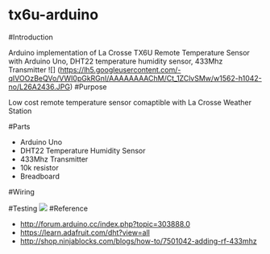 # tx6u-arduino

#Introduction

Arduino implementation of La Crosse TX6U Remote Temperature Sensor with Arduino Uno, DHT22 temperature humidity sensor, 433Mhz Transmitter
![]
(https://lh5.googleusercontent.com/-qIVOOzBeQVo/VWI0pGkRGnI/AAAAAAAAChM/Ct_1ZClvSMw/w1562-h1042-no/L26A2436.JPG)
#Purpose

Low cost remote temperature sensor comaptible with La Crosse Weather Station

#Parts

- Arduino Uno
- DHT22 Temperature Humidity Sensor
- 433Mhz Transmitter
- 10k resistor
- Breadboard

#Wiring

#Testing
![](https://lh3.googleusercontent.com/-VZ71K9ljQiw/VWI7aLff35I/AAAAAAAACio/orYc6GPfWn0/w844-h1358-no/L26A2455.JPG)
#Reference

- http://forum.arduino.cc/index.php?topic=303888.0
- https://learn.adafruit.com/dht?view=all
- http://shop.ninjablocks.com/blogs/how-to/7501042-adding-rf-433mhz
